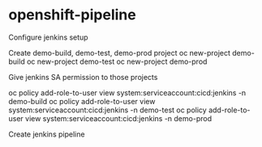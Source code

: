 # openshift-pipeline

Configure jenkins setup

Create demo-build, demo-test, demo-prod project
oc new-project demo-build
oc new-project demo-test
oc new-project demo-prod

Give jenkins SA permission to those projects

oc policy add-role-to-user view system:serviceaccount:cicd:jenkins -n demo-build
oc policy add-role-to-user view system:serviceaccount:cicd:jenkins -n demo-test
oc policy add-role-to-user view system:serviceaccount:cicd:jenkins -n demo-prod


Create jenkins pipeline
